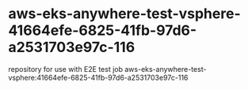 # aws-eks-anywhere-test-vsphere-41664efe-6825-41fb-97d6-a2531703e97c-116
repository for use with E2E test job aws-eks-anywhere-test-vsphere:41664efe-6825-41fb-97d6-a2531703e97c-116
